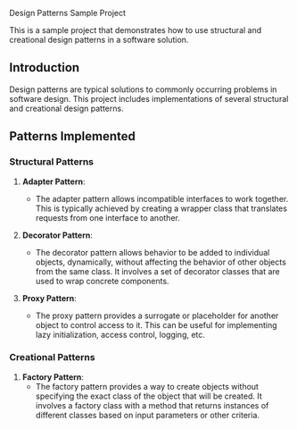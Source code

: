  Design Patterns Sample Project

This is a sample project that demonstrates how to use structural and creational design patterns in a software solution.

## Introduction

Design patterns are typical solutions to commonly occurring problems in software design. This project includes implementations of several structural and creational design patterns.

## Patterns Implemented

### Structural Patterns
1. **Adapter Pattern**: 
    - The adapter pattern allows incompatible interfaces to work together. This is typically achieved by creating a wrapper class that translates requests from one interface to another.

2. **Decorator Pattern**: 
    - The decorator pattern allows behavior to be added to individual objects, dynamically, without affecting the behavior of other objects from the same class. It involves a set of decorator classes that are used to wrap concrete components.

3. **Proxy Pattern**: 
    - The proxy pattern provides a surrogate or placeholder for another object to control access to it. This can be useful for implementing lazy initialization, access control, logging, etc.

### Creational Patterns
1. **Factory Pattern**: 
    - The factory pattern provides a way to create objects without specifying the exact class of the object that will be created. It involves a factory class with a method that returns instances of different classes based on input parameters or other criteria.


